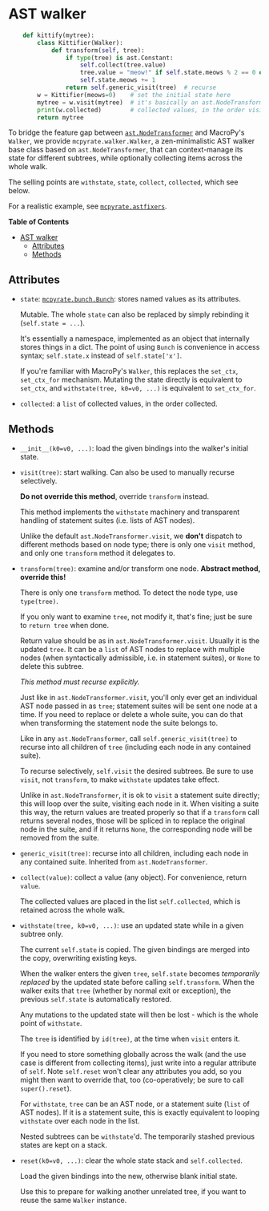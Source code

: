 # AST walker

```python
    def kittify(mytree):
        class Kittifier(Walker):
            def transform(self, tree):
                if type(tree) is ast.Constant:
                    self.collect(tree.value)
                    tree.value = "meow!" if self.state.meows % 2 == 0 else "miaow!"
                    self.state.meows += 1
                return self.generic_visit(tree)  # recurse
        w = Kittifier(meows=0)    # set the initial state here
        mytree = w.visit(mytree)  # it's basically an ast.NodeTransformer
        print(w.collected)        # collected values, in the order visited
        return mytree
```

To bridge the feature gap between
[`ast.NodeTransformer`](https://docs.python.org/3/library/ast.html#ast.NodeTransformer)
and MacroPy's `Walker`, we provide `mcpyrate.walker.Walker`, a zen-minimalistic
AST walker base class based on `ast.NodeTransformer`, that can context-manage
its state for different subtrees, while optionally collecting items across the
whole walk.

The selling points are `withstate`, `state`, `collect`, `collected`, which see below.

For a realistic example, see [`mcpyrate.astfixers`](mcpyrate/astfixers.py).

<!-- markdown-toc start - Don't edit this section. Run M-x markdown-toc-refresh-toc -->
**Table of Contents**

- [AST walker](#ast-walker)
    - [Attributes](#attributes)
    - [Methods](#methods)

<!-- markdown-toc end -->


## Attributes

 - `state`: [`mcpyrate.bunch.Bunch`](mcpyrate/bunch.py): stores named values as its attributes.

   Mutable. The whole `state` can also be replaced by simply rebinding it
   (`self.state = ...`).

   It's essentially a namespace, implemented as an object that internally stores
   things in a dict. The point of using `Bunch` is convenience in access syntax;
   `self.state.x` instead of `self.state['x']`.

   If you're familiar with MacroPy's `Walker`, this replaces the `set_ctx`,
   `set_ctx_for` mechanism. Mutating the state directly is equivalent to
   `set_ctx`, and `withstate(tree, k0=v0, ...)` is equivalent to `set_ctx_for`.

 - `collected`: a `list` of collected values, in the order collected.


## Methods

 - `__init__(k0=v0, ...)`: load the given bindings into the walker's initial state.

 - `visit(tree)`: start walking. Can also be used to manually recurse selectively.

   **Do not override this method**, override `transform` instead.

   This method implements the `withstate` machinery and transparent
   handling of statement suites (i.e. lists of AST nodes).

   Unlike the default `ast.NodeTransformer.visit`, we **don't** dispatch
   to different methods based on node type; there is only one `visit`
   method, and only one `transform` method it delegates to.

 - `transform(tree)`: examine and/or transform one node. **Abstract method, override this!**

   There is only one `transform` method. To detect the node type, use `type(tree)`.

   If you only want to examine `tree`, not modify it, that's fine;
   just be sure to `return tree` when done.

   Return value should be as in `ast.NodeTransformer.visit`. Usually it is the
   updated `tree`. It can be a `list` of AST nodes to replace with multiple
   nodes (when syntactically admissible, i.e. in statement suites), or `None`
   to delete this subtree.

   *This method must recurse explicitly.*

   Just like in `ast.NodeTransformer.visit`, you'll only ever get an individual
   AST node passed in as `tree`; statement suites will be sent one node at a time.
   If you need to replace or delete a whole suite, you can do that when transforming
   the statement node the suite belongs to.

   Like in any `ast.NodeTransformer`, call `self.generic_visit(tree)` to
   recurse into all children of `tree` (including each node in any contained suite).

   To recurse selectively, `self.visit` the desired subtrees. Be sure to use `visit`,
   not `transform`, to make `withstate` updates take effect.
   
   Unlike in `ast.NodeTransformer`, it is ok to `visit` a statement suite directly;
   this will loop over the suite, visiting each node in it. When visiting a suite
   this way, the return values are treated properly so that if a `transform` call
   returns several nodes, those will be spliced in to replace the original node in
   the suite, and if it returns `None`, the corresponding node will be removed
   from the suite.

 - `generic_visit(tree)`: recurse into all children, including each node in any
   contained suite. Inherited from `ast.NodeTransformer`.

 - `collect(value)`: collect a value (any object). For convenience, return `value`.

   The collected values are placed in the list `self.collected`, which is
   retained across the whole walk.

 - `withstate(tree, k0=v0, ...)`: use an updated state while in a given subtree only.

   The current `self.state` is copied. The given bindings are merged into the
   copy, overwriting existing keys.

   When the walker enters the given `tree`, `self.state` becomes
   *temporarily replaced* by the updated state before calling `self.transform`.
   When the walker exits that `tree` (whether by normal exit or exception),
   the previous `self.state` is automatically restored.

   Any mutations to the updated state will then be lost - which is the
   whole point of `withstate`.

   The `tree` is identified by `id(tree)`, at the time when `visit` enters it.

   If you need to store something globally across the walk (and the use case
   is different from collecting items), just write into a regular attribute of
   `self`. Note `self.reset` won't clear any attributes you add, so you might
   then want to override that, too (co-operatively; be sure to call
   `super().reset`).

   For `withstate`, `tree` can be an AST node, or a statement suite (`list` of
   AST nodes). If it is a statement suite, this is exactly equivalent to
   looping `withstate` over each node in the list.

   Nested subtrees can be `withstate`'d. The temporarily stashed previous
   states are kept on a stack.

 - `reset(k0=v0, ...)`: clear the whole state stack and `self.collected`.

   Load the given bindings into the new, otherwise blank initial state. 

   Use this to prepare for walking another unrelated tree, if you want to
   reuse the same `Walker` instance.
